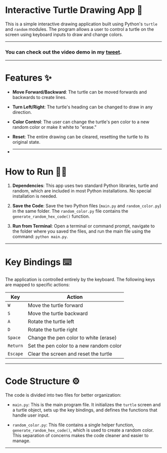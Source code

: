 # Interactive Turtle Drawing App 🐢
This is a simple interactive drawing application built using Python's `turtle` and `random` modules. The program allows a user to control a turtle on the screen using keyboard inputs to draw and change colors.

<hr>

### You can check out the video demo in my [tweet](https://x.com/nazanin_ashrafi/status/1957866431917207995).

<hr>


# Features ✨
* **Move Forward/Backward**: The turtle can be moved forwards and backwards to create lines.

* **Turn Left/Right**: The turtle's heading can be changed to draw in any direction.

* **Color Control**: The user can change the turtle's pen color to a new random color or make it white to "erase."

* **Reset**: The entire drawing can be cleared, resetting the turtle to its original state.
* <hr>


# How to Run 🏃‍♂️
1. **Dependencies**: This app uses two standard Python libraries, turtle and random, which are included in most Python installations. No special installation is needed.

2. **Save the Code**: Save the two Python files (`main.py` and `random_color.py`) in the same folder. The `random_color.py` file contains the `generate_random_hex_code()` function.

3. **Run from Terminal**: Open a terminal or command prompt, navigate to the folder where you saved the files, and run the main file using the command: `python main.py`.

<hr>

# Key Bindings ⌨️
The application is controlled entirely by the keyboard. The following keys are mapped to specific actions:

| Key | Action |
|---|---|
| `W` | Move the turtle forward |
| `S` | Move the turtle backward |
| `A` | Rotate the turtle left |
| `D` | Rotate the turtle right |
| `Space` | Change the pen color to white (erase) |
| `Return` | Set the pen color to a new random color |
| `Escape` | Clear the screen and reset the turtle |

<hr>


# Code Structure ⚙️
The code is divided into two files for better organization:

* `main.py`: This is the main program file. It initializes the `turtle` screen and a turtle object, sets up the key bindings, and defines the functions that handle user input.

* `random_color.py`: This file contains a single helper function, `generate_random_hex_code()`, which is used to create a random color. This separation of concerns makes the code cleaner and easier to manage.

<hr>






